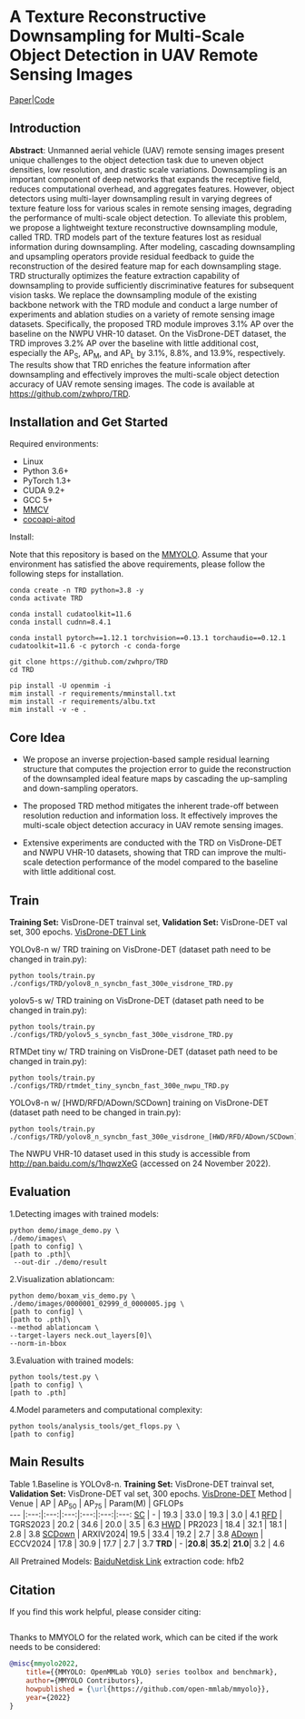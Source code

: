 # A Texture Reconstructive Downsampling for Multi-Scale Object Detection in UAV Remote Sensing Images
[Paper]()|[Code](https://github.com/zwhpro/TRD)
## Introduction

**Abstract**:
Unmanned aerial vehicle (UAV) remote sensing images present unique challenges to the object detection task due to uneven object densities, low resolution, and drastic scale variations. Downsampling is an important component of deep networks that expands the receptive field, reduces computational overhead, and aggregates features. However, object detectors using multi-layer downsampling result in varying degrees of texture feature loss for various scales in remote sensing images, degrading the performance of multi-scale object detection. To alleviate this problem, we propose a lightweight texture reconstructive downsampling module, called TRD. TRD models part of the texture features lost as residual information during downsampling. After modeling, cascading downsampling and upsampling operators provide residual feedback to guide the reconstruction of the desired feature map for each downsampling stage. TRD structurally optimizes the feature extraction capability of downsampling to provide sufficiently discriminative features for subsequent vision tasks. We replace the downsampling module of the existing backbone network with the TRD module and conduct a large number of experiments and ablation studies on a variety of remote sensing image datasets. Specifically, the proposed TRD module improves 3.1% AP over the baseline on the NWPU VHR-10 dataset. On the VisDrone-DET dataset, the TRD improves 3.2% AP over the baseline with little additional cost, especially the AP<sub>S</sub>, AP<sub>M</sub>, and AP<sub>L</sub> by 3.1%, 8.8%, and 13.9%, respectively. The results show that TRD enriches the feature information after downsampling and effectively improves the multi-scale object detection accuracy of UAV remote sensing images. The code is available at https://github.com/zwhpro/TRD.


## Installation and Get Started

Required environments:
* Linux
* Python 3.6+
* PyTorch 1.3+
* CUDA 9.2+
* GCC 5+
* [MMCV](https://mmcv.readthedocs.io/en/latest/#installation)
* [cocoapi-aitod](https://github.com/jwwangchn/cocoapi-aitod)


Install:

Note that this repository is based on the [MMYOLO]([https://github.com/open-mmlab/mmdetection](https://github.com/open-mmlab/mmyolo)). Assume that your environment has satisfied the above requirements, please follow the following steps for installation.

```shell script
conda create -n TRD python=3.8 -y
conda activate TRD

conda install cudatoolkit=11.6
conda install cudnn=8.4.1

conda install pytorch==1.12.1 torchvision==0.13.1 torchaudio==0.12.1 cudatoolkit=11.6 -c pytorch -c conda-forge

git clone https://github.com/zwhpro/TRD
cd TRD

pip install -U openmim -i
mim install -r requirements/mminstall.txt
mim install -r requirements/albu.txt
mim install -v -e .

```
## Core Idea
* We propose an inverse projection-based sample residual learning structure that computes the projection error to guide the reconstruction of the downsampled ideal feature maps by cascading the up-sampling and down-sampling operators.

* The proposed TRD method mitigates the inherent trade-off between resolution reduction and information loss. It effectively improves the multi-scale object detection accuracy in UAV remote sensing images.

* Extensive experiments are conducted with the TRD on VisDrone-DET and NWPU VHR-10 datasets, showing that TRD can improve the multi-scale detection performance of the model compared to the baseline with little additional cost.

## Train
**Training Set:** VisDrone-DET trainval set, **Validation Set:** VisDrone-DET val set, 300 epochs. [VisDrone-DET Link](https://github.com/VisDrone/VisDrone-Dataset)

YOLOv8-n w/ TRD training on VisDrone-DET (dataset path need to be changed in train.py):
```
python tools/train.py ./configs/TRD/yolov8_n_syncbn_fast_300e_visdrone_TRD.py
```

yolov5-s w/ TRD training on VisDrone-DET (dataset path need to be changed in train.py):
```
python tools/train.py ./configs/TRD/yolov5_s_syncbn_fast_300e_visdrone_TRD.py 
```

RTMDet tiny w/ TRD training on VisDrone-DET (dataset path need to be changed in train.py):
```
python tools/train.py ./configs/TRD/rtmdet_tiny_syncbn_fast_300e_nwpu_TRD.py
```

YOLOv8-n w/ [HWD/RFD/ADown/SCDown] training on VisDrone-DET (dataset path need to be changed in train.py):
```
python tools/train.py ./configs/TRD/yolov8_n_syncbn_fast_300e_visdrone_[HWD/RFD/ADown/SCDown].py
```

The NWPU VHR-10 dataset used in this study is accessible from http://pan.baidu.com/s/1hqwzXeG (accessed on 24 November 2022).
## Evaluation 
1.Detecting images with trained models:
```
python demo/image_demo.py \
./demo/images\
[path to config] \
[path to .pth]\
 --out-dir ./demo/result
 ```

2.Visualization ablationcam:
 ```
python demo/boxam_vis_demo.py \
./demo/images/0000001_02999_d_0000005.jpg \
[path to config] \
[path to .pth]\
--method ablationcam \
--target-layers neck.out_layers[0]\
--norm-in-bbox
 ```
3.Evaluation with trained models:
 ```
python tools/test.py \
[path to config] \
[path to .pth]
 ```
4.Model parameters and computational complexity:
 ```
python tools/analysis_tools/get_flops.py \
[path to config]
 ```
## Main Results
Table 1.Baseline is YOLOv8-n. **Training Set:** VisDrone-DET trainval set, **Validation Set:** VisDrone-DET val set, 300 epochs. [VisDrone-DET]([https://github.com/jwwangchn/AI-TOD](https://github.com/VisDrone/VisDrone-Dataset))
Method | Venue | AP | AP<sub>50</sub> | AP<sub>75</sub> | Param(M) | GFLOPs  
--- |:---:|:---:|:---:|:---:|:---:|:---:
[SC](https://github.com/ultralytics/ultralytics)      |   -      | 19.3  | 33.0  | 19.3  | 3.0   | 4.1 
[RFD](https://github.com/lwCVer/RFD)     | TGRS2023 | 20.2  | 34.6  | 20.0  | 3.5   | 6.3 
[HWD](https://github.com/apple1986/HWD)     | PR2023   | 18.4  | 32.1  | 18.1  | 2.8   | 3.8 
[SCDown](https://github.com/THU-MIG/yolov10)  | ARXIV2024| 19.5  | 33.4  | 19.2  | 2.7   | 3.8 
[ADown](https://github.com/WongKinYiu/yolov9)  | ECCV2024 | 17.8  | 30.9  | 17.7  | 2.7   | 3.7 
**TRD** |      -   |**20.8**| **35.2**| **21.0**| 3.2 | 4.6 

All Pretrained Models: [BaiduNetdisk Link](https://pan.baidu.com/s/1k09fQvC09lcQBtu3FvhIZA?pwd=hfb2)  extraction code: hfb2

## Citation
If you find this work helpful, please consider citing:
```bibtex

```
Thanks to MMYOLO for the related work, which can be cited if the work needs to be considered:
```bibtex
@misc{mmyolo2022,
    title={{MMYOLO: OpenMMLab YOLO} series toolbox and benchmark},
    author={MMYOLO Contributors},
    howpublished = {\url{https://github.com/open-mmlab/mmyolo}},
    year={2022}
}
```
